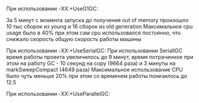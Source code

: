 При использовании -XX:+UseG1GC:

За 5 минут с момента запуска до получения out of memory произошло 10 тыс сборок из young и 16
сборок из old generation
Максимальное cpu usage было в 40% при этом сам cpu использовался постоянно, что снижало скорость
общую скорость работы машины

При использовании -XX:+UseSerialGC:
При использовании SeriallGC время работы проекта увеличилось до 9 минут,
время потраченное при этом на работу GC - 10 секунд на copy (9664 раза)
и 3 минуты на markSweepCompact (4649 раза)
Максимальное использование CPU было чуть меньше 20% при этом со временем работы понизилось до 12.5


При использовании -XX:+UseParallelGC:
